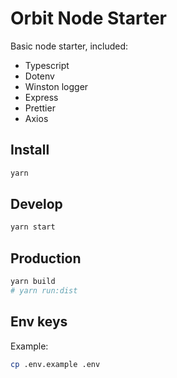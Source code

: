 # Orbit Node Starter
Basic node starter, included:
- Typescript
- Dotenv
- Winston logger
- Express
- Prettier
- Axios

## Install
```sh
yarn
```

## Develop
```sh
yarn start
```

## Production
```sh
yarn build
# yarn run:dist
```

## Env keys
Example:
```sh
cp .env.example .env
```